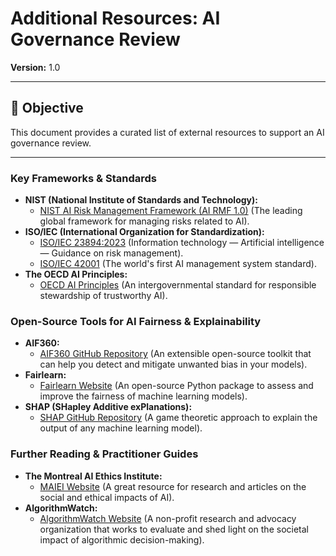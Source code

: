 # Additional Resources: AI Governance Review

**Version:** 1.0

---

## 🎯 Objective

This document provides a curated list of external resources to support an AI governance review.

---

### Key Frameworks & Standards

*   **NIST (National Institute of Standards and Technology):**
    *   [NIST AI Risk Management Framework (AI RMF 1.0)](https://www.nist.gov/itl/ai-risk-management-framework) (The leading global framework for managing risks related to AI).
*   **ISO/IEC (International Organization for Standardization):**
    *   [ISO/IEC 23894:2023](https://www.iso.org/standard/77304.html) (Information technology — Artificial intelligence — Guidance on risk management).
    *   [ISO/IEC 42001](https://www.iso.org/standard/81230.html) (The world's first AI management system standard).
*   **The OECD AI Principles:**
    *   [OECD AI Principles](https://oecd.ai/en/ai-principles) (An intergovernmental standard for responsible stewardship of trustworthy AI).

### Open-Source Tools for AI Fairness & Explainability

*   **AIF360:**
    *   [AIF360 GitHub Repository](https://github.com/Trusted-AI/AIF360) (An extensible open-source toolkit that can help you detect and mitigate unwanted bias in your models).
*   **Fairlearn:**
    *   [Fairlearn Website](https://fairlearn.org/) (An open-source Python package to assess and improve the fairness of machine learning models).
*   **SHAP (SHapley Additive exPlanations):**
    *   [SHAP GitHub Repository](https://github.com/slundberg/shap) (A game theoretic approach to explain the output of any machine learning model).

### Further Reading & Practitioner Guides

*   **The Montreal AI Ethics Institute:**
    *   [MAIEI Website](https://montrealethics.ai/) (A great resource for research and articles on the social and ethical impacts of AI).
*   **AlgorithmWatch:**
    *   [AlgorithmWatch Website](https://algorithmwatch.org/en/) (A non-profit research and advocacy organization that works to evaluate and shed light on the societal impact of algorithmic decision-making).
